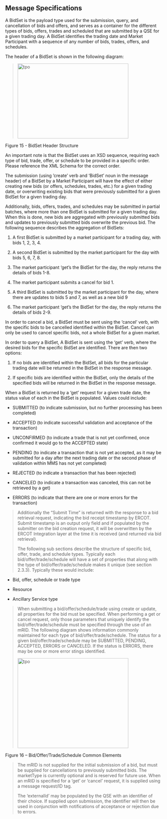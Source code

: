 ## Message Specifications

A BidSet is the payload type used for the submission, query, and
cancellation of bids and offers, and serves as a container for the
different types of bids, offers, trades and scheduled that are submitted
by a QSE for a given trading day. A BidSet identifies the trading date
and Market Participant with a sequence of any number of bids, trades,
offers, and schedules.

The header of a BidSet is shown in the following diagram:

> <img src="media/image1.png" style="width:3.69792in;height:2.5in"
> alt="tpo" />

Figure 15 - BidSet Header Structure

An important note is that the BidSet uses an XSD sequence, requiring
each type of bid, trade, offer, or schedule to be provided in a specific
order. Please reference the XML Schema for the correct order.

The submission (using ’create’ verb and ‘BidSet’ noun in the message
header) of a BidSet by a Market Participant will have the effect of
either creating new bids (or offers, schedules, trades, etc.) for a
given trading date, or overwriting existing bids that were previously
submitted for a given BidSet for a given trading day.

Additionally, bids, offers, trades, and schedules may be submitted in
partial batches, where more than one BidSet is submitted for a given
trading day. When this is done, new bids are aggregated with previously
submitted bids and updates to previously submitted bids overwrite the
previous bid. The following sequence describes the aggregation of
BidSets:

1.  A first BidSet is submitted by a market participant for a trading
    day, with bids 1, 2, 3, 4.

2.  A second BidSet is submitted by the market participant for the day
    with bids 5, 6, 7, 8.

3.  The market participant ‘get’s the BidSet for the day, the reply
    returns the details of bids 1-8.

4.  The market participant submits a cancel for bid 1.

5.  A third BidSet is submitted by the market participant for the day,
    where there are updates to bids 5 and 7, as well as a new bid 9

6.  The market participant ‘get’s the BidSet for the day, the reply
    returns the details of bids 2-9.

In order to cancel a bid, a BidSet must be sent using the ‘cancel’ verb,
with the specific bids to be cancelled identified within the BidSet.
Cancel can only be used to cancel specific bids, not a whole BidSet for
a given market.

In order to query a BidSet, A BidSet is sent using the ‘get’ verb, where
the desired bids for the specific BidSet are identified. There are then
two options:

1.  If no bids are identified within the BidSet, all bids for the
    particular trading date will be returned in the BidSet in the
    response message.

2.  If specific bids are identified within the BidSet, only the details
    of the specified bids will be returned in the BidSet in the response
    message.

When a BidSet is returned by a ‘get’ request for a given trade date, the
status value of each in the BidSet is populated. Values could include:

- SUBMITTED (to indicate submission, but no further processing has been
  completed)

- ACCEPTED (to indicate successful validation and acceptance of the
  transaction)

- UNCONFIRMED (to indicate a trade that is not yet confirmed, once
  confirmed it would go to the ACCEPTED state)

- PENDING (to indicate a transaction that is not yet accepted, as it may
  be submitted for a day after the next trading date or the second phase
  of validation within MMS has not yet completed)

- REJECTED (to indicate a transaction that has been rejected)

- CANCELED (to indicate a transaction was canceled, this can not be
  retrieved by a get)

- ERRORS (to indicate that there are one or more errors for the
  transaction)

> Additionally the “Submit Time” is returned with the response to a bid
> retrieval request, indicating the bid receipt timestamp by ERCOT. 
> Submit timestamp is an output only field and if populated by the
> submitter on the bid creation request, it will be overwritten by the
> ERCOT Integration layer at the time it is received (and returned via
> bid retrieval).
>
> The following sub sections describe the structure of specific bid,
> offer, trade, and schedule types. Typically each
> bid/offer/trade/schedule will have a set of properties that along with
> the type of bid/offer/trade/schedule makes it unique (see section
> 2.3.3). Typically these would include:

- Bid, offer, schedule or trade type

- Resource

- Ancillary Service type

> When submitting a bid/offer/schedule/trade using create or update, all
> properties for the bid must be specified. When performing a get or
> cancel request, only those parameters that uniquely identify the
> bid/offer/trade/schedule must be specified through the use of an mRID.
> The following diagram shows information commonly maintained for each
> type of bid/offer/trade/schedule. The status for a given
> bid/offer/trade/schedule may be SUBMITTED, PENDING, ACCEPTED, ERRORS
> or CANCELED. If the status is ERRORS, there may be one or more error
> stings identified.
>
> <img src="media/image2.png" style="width:3.69792in;height:3in"
> alt="tpo" />

Figure 16 – Bid/Offer/Trade/Schedule Common Elements

> The mRID is not supplied for the initial submission of a bid, but must
> be supplied for cancellations to previously submitted bids. The
> marketType is currently optional and is reserved for future use. When
> an mRID is specified for a ‘get’ or ‘cancel’ request, it is supplied
> using a message request/ID tag.
>
> The ‘externalId’ may be populated by the QSE with an identifier of
> their choice. If supplied upon submission, the identifier will then be
> used in conjunction with notifications of acceptance or rejection due
> to errors.
